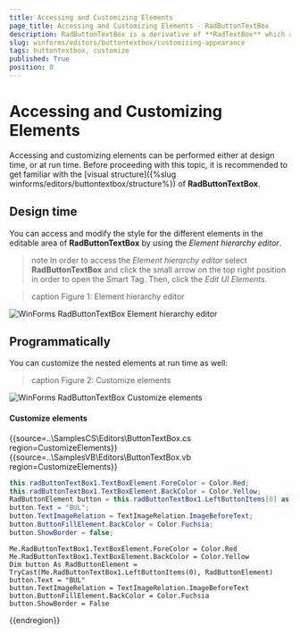 ```yaml
---
title: Accessing and Customizing Elements
page_title: Accessing and Customizing Elements - RadButtonTextBox
description: RadButtonTextBox is a derivative of **RadTextBox** which allows you to embed easily button elements on the left or right side of the text box.
slug: winforms/editors/buttontextbox/customizing-appearance
tags: buttontextbox, customize
published: True
position: 0
---
```


# Accessing and Customizing Elements
 
Accessing and customizing elements can be performed either at design time, or at run time. Before proceeding with this topic, it is recommended to get familiar with the [visual structure]({%slug winforms/editors/buttontextbox/structure%}) of **RadButtonTextBox**.
      

## Design time

You can access and modify the style for the different elements in the editable area of **RadButtonTextBox** by using the *Element hierarchy editor*.

>note In order to access the *Element hierarchy editor* select **RadButtonTextBox** and click the small arrow on the top right position in order to open the Smart Tag. Then, click the *Edit UI Elements*.


>caption Figure 1: Element hierarchy editor

![WinForms RadButtonTextBox Element hierarchy editor](images/editors-buttontextbox-customizing-elements001.png)

## Programmatically

You can customize the nested elements at run time as well:

>caption Figure 2: Customize elements

![WinForms RadButtonTextBox Customize elements](images/editors-buttontextbox-customizing-elements002.png)

#### Customize elements 

{{source=..\SamplesCS\Editors\ButtonTextBox.cs region=CustomizeElements}} 
{{source=..\SamplesVB\Editors\ButtonTextBox.vb region=CustomizeElements}} 

````C#
this.radButtonTextBox1.TextBoxElement.ForeColor = Color.Red;
this.radButtonTextBox1.TextBoxElement.BackColor = Color.Yellow;
RadButtonElement button = this.radButtonTextBox1.LeftButtonItems[0] as RadButtonElement;
button.Text = "BUL";
button.TextImageRelation = TextImageRelation.ImageBeforeText;
button.ButtonFillElement.BackColor = Color.Fuchsia;
button.ShowBorder = false;

````
````VB.NET
Me.RadButtonTextBox1.TextBoxElement.ForeColor = Color.Red
Me.RadButtonTextBox1.TextBoxElement.BackColor = Color.Yellow
Dim button As RadButtonElement = TryCast(Me.RadButtonTextBox1.LeftButtonItems(0), RadButtonElement)
button.Text = "BUL"
button.TextImageRelation = TextImageRelation.ImageBeforeText
button.ButtonFillElement.BackColor = Color.Fuchsia
button.ShowBorder = False

````

{{endregion}} 

